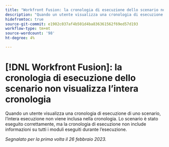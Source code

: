 ```yaml
---
title: "Workfront Fusion: la cronologia di esecuzione dello scenario non visualizza l’intera cronologia"
description: "Quando un utente visualizza una cronologia di esecuzione di uno scenario, l’intera esecuzione non viene inclusa nella cronologia. Lo scenario è stato eseguito correttamente, ma la cronologia di esecuzione non include informazioni su tutti i moduli eseguiti durante l’esecuzione"
hidefromtoc: true
source-git-commit: e1902c037af4b501d4ba836361562f69ed57d193
workflow-type: tm+mt
source-wordcount: '98'
ht-degree: 4%

---
```



# [!DNL Workfront Fusion]: la cronologia di esecuzione dello scenario non visualizza l’intera cronologia

Quando un utente visualizza una cronologia di esecuzione di uno scenario, l’intera esecuzione non viene inclusa nella cronologia. Lo scenario è stato eseguito correttamente, ma la cronologia di esecuzione non include informazioni su tutti i moduli eseguiti durante l’esecuzione.

_Segnalato per la prima volta il 26 febbraio 2023._

